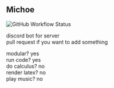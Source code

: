## Michoe

![GitHub Workflow Status](https://img.shields.io/github/workflow/status/yak-fumblepack/michoe/master)

discord bot for server \
pull request if you want to add something 

modular? yes\
run code? yes\
do calculus? no\
render latex? no\
play music? no
